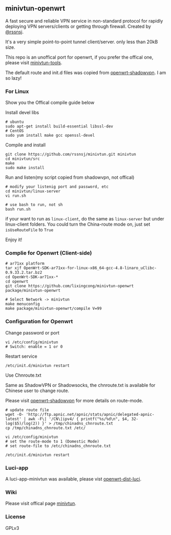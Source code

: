 ## minivtun-openwrt

A fast secure and reliable VPN service in non-standard protocol for rapidly deploying VPN servers/clients or getting through firewall. Created by [@rssnsj](https://github.com/rssnsj). 

It's a very simple point-to-point tunnel client/server. only less than 20kB size.

This repo is an unoffical port for openwrt, if you prefer the offical one, please visit [minivtun-tools](https://github.com/rssnsj/network-feeds/tree/master/minivtun-tools).

The default route and init.d files was copied from [openwrt-shadowvpn](https://github.com/aa65535/openwrt-shadowvpn). I am so lazy!

### For Linux

Show you the Offical compile guide below

Install devel libs

	# ubuntu
	sudo apt-get install build-essential libssl-dev
	# CentOS
	sudo yum install make gcc openssl-devel

Compile and install

    git clone https://github.com/rssnsj/minivtun.git minivtun
    cd minivtun/src
    make
    sudo make install

Run and listen(my script copied from shadowvpn, not offical)

	# modify your listenig port and password, etc
	cd minivtun/linux-server
	vi run.sh

	# use bash to run, not sh
	bash run.sh
	
if your want to run as ```linux-client```, do the same as ```linux-server``` but under linux-client folders. You could turn the China-route mode on, just set ```isUseRouteFile``` to ```True```
	
Enjoy it!

### Complie for Openwrt (Client-side)

	# ar71xx platform
	tar xjf OpenWrt-SDK-ar71xx-for-linux-x86_64-gcc-4.8-linaro_uClibc-0.9.33.2.tar.bz2
	cd OpenWrt-SDK-ar71xx-*
	cd openwrt
	git clone https://github.com/lixingcong/minivtun-openwrt package/minivtun-openwrt

	# Select Network -> minivtun
	make menuconfig
	make package/minivtun-openwrt/compile V=99
	
### Configuration for Openwrt

Change password or port

	vi /etc/config/minivtun
	# Switch: enable = 1 or 0

Restart service

	/etc/init.d/minivtun restart
	
Use Chnroute.txt

Same as ShadowVPN or Shadowsocks, the chnroute.txt is available for Chinese user to change route.

Please visit  [openwrt-shadowvpn](https://github.com/aa65535/openwrt-shadowvpn) for more details on route-mode.

	# update route file
	wget -O- 'http://ftp.apnic.net/apnic/stats/apnic/delegated-apnic-latest' | awk -F\| '/CN\|ipv4/ { printf("%s/%d\n", $4, 32-log($5)/log(2)) }' > /tmp/chinadns_chnroute.txt
	cp /tmp/chinadns_chnroute.txt /etc/
	
	vi /etc/config/minivtun
	# set the route-mode to 1 (Domestic Mode)
	# set route-file to /etc/chinadns_chnroute.txt
	
	/etc/init.d/minivtun restart

### Luci-app

A luci-app-minivtun was available, please vist [openwrt-dist-luci](https://github.com/lixingcong/openwrt-dist-luci).

### Wiki

Please visit offical page [minivtun](https://github.com/rssnsj/minivtun).

### License

GPLv3
